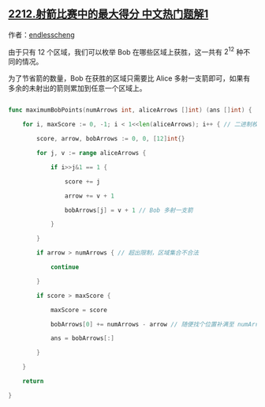 ## [2212.射箭比赛中的最大得分 中文热门题解1](https://leetcode.cn/problems/maximum-points-in-an-archery-competition/solutions/100000/er-jin-zhi-mei-ju-by-endlesscheng-rjul)

作者：[endlesscheng](https://leetcode.cn/u/endlesscheng)

由于只有 $12$ 个区域，我们可以枚举 Bob 在哪些区域上获胜，这一共有 $2^{12}$ 种不同的情况。

为了节省箭的数量，Bob 在获胜的区域只需要比 Alice 多射一支箭即可，如果有多余的未射出的箭则累加到任意一个区域上。

```go
func maximumBobPoints(numArrows int, aliceArrows []int) (ans []int) {
	for i, maxScore := 0, -1; i < 1<<len(aliceArrows); i++ { // 二进制枚举
		score, arrow, bobArrows := 0, 0, [12]int{}
		for j, v := range aliceArrows {
			if i>>j&1 == 1 {
				score += j
				arrow += v + 1
				bobArrows[j] = v + 1 // Bob 多射一支箭
			}
		}
		if arrow > numArrows { // 超出限制，区域集合不合法
			continue
		}
		if score > maxScore {
			maxScore = score
			bobArrows[0] += numArrows - arrow // 随便找个位置补满至 numArrows
			ans = bobArrows[:]
		}
	}
	return
}
```